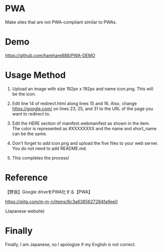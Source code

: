 # PWA
Make sites that are not PWA-compliant similar to PWAs.

# Demo
https://github.com/harehare888/PWA-DEMO

# Usage Method
1. Upload an image with size 192px x 192px and name icon.png.
This will be the icon.

2. Edit line 14 of redirect.html along lines 15 and 16. Also, change https://google.com/ on lines 23, 25, and 31 to the URL of the page you want to redirect to.

3. Edit the HERE section of manifest.webmanifest as shown in the item.
The color is represented as #XXXXXXXX and the name and short_name can be the same.

4. Don't forget to add icon.png and upload the five files to your web server.
You do not need to add README.md.

5. This completes the process!

# Reference
【野良】Google driveをPWA化する【PWA】

https://qiita.com/m-m-n/items/8c3a6385627284fa9ee0

(Japanese website)

# Finally
Finally, I am Japanese, so I apologize if my English is not correct.
